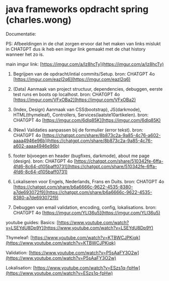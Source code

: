 # java frameworks opdracht spring (charles.wong)

Documentatie:

PS: Afbeeldingen in de chat zorgen ervoor dat het maken van links mislukt in CHATGPT
dus ik heb een imgur link gemaakt met de chat history wanneer het zo is.

main imgur link: [https://imgur.com/a/lz8hcTy](https://imgur.com/a/lz8hcTy)
1. Begrijpen van de opdracht/intial commits/Setup.
bron: CHATGPT 4o [https://imgur.com/eazI2q6](https://imgur.com/eazI2q6)

2. (Data) Aanmaak van project structuur, dependencies, debuggen, eerste test runs en boots op localhost.
bron: CHATGPT 4o [https://imgur.com/VFxOBa2](https://imgur.com/VFxOBa2)

3. (Index, Design) Aanmaak van CSS(bootstrap), JS(darkmode), HTML(thymeleaf), Controllers, Services(laatste10artikelen).
bron: CHATGPT 4o [https://imgur.com/6dlq85K](https://imgur.com/6dlq85K)

4. (New) Validaties aanpassen bij de formulier (error tekst).
bron: CHATGPT 4o [https://chatgpt.com/share/8b873c2a-9a85-4c76-a602-aaaa4946e96b](https://chatgpt.com/share/8b873c2a-9a85-4c76-a602-aaaa4946e96b)

5. footer bijvoegen en header (bugfixes, darkmode), about me page (design).
bron: CHATGPT 4o [https://chatgpt.com/share/510342fe-6ffa-4fd6-8c64-d105baff0731](https://chatgpt.com/share/510342fe-6ffa-4fd6-8c64-d105baff0731)

6. Lokaliseren voor Engels, Nederlands, Frans en Duits.
bron: CHATGPT 4o [https://chatgpt.com/share/b6a6666c-9622-4535-8380-a7de693072f9](https://chatgpt.com/share/b6a6666c-9622-4535-8380-a7de693072f9)

7. Debuggen van email validation, encoding, config, lokalisations.
bron: CHATGPT 4o [https://imgur.com/YLl36u5](https://imgur.com/YLl36u5)


youtube guides: 
Basics:
[https://www.youtube.com/watch?v=LSEYdU8Dp9Y](https://www.youtube.com/watch?v=LSEYdU8Dp9Y)

Thymeleaf:
[https://www.youtube.com/watch?v=KTBWCJPKiqk](https://www.youtube.com/watch?v=KTBWCJPKiqk)

Validation:
[https://www.youtube.com/watch?v=P5sAaFY3O2w](https://www.youtube.com/watch?v=P5sAaFY3O2w)

Lokalisation:
[https://www.youtube.com/watch?v=ESzs1q-fpHw](https://www.youtube.com/watch?v=ESzs1q-fpHw)

